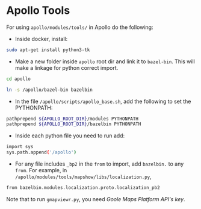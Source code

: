 # Apollo Tools

For using `apollo/modules/tools/` in Apollo do the following:

* Inside docker, install: 

```bash
sudo apt-get install python3-tk
```

* Make a new folder inside `apollo` root dir and link it to `bazel-bin`. This will make a linkage for python correct import.

```bash
cd apollo

ln -s /apollo/bazel-bin bazelbin
``` 

* In the file `/apollo/scripts/apollo_base.sh`, add the following to set the PYTHONPATH:

```bash
pathprepend ${APOLLO_ROOT_DIR}/modules PYTHONPATH
pathprepend ${APOLLO_ROOT_DIR}/bazelbin PYTHONPATH
```

* Inside each python file you need to run add:

```bash
import sys
sys.path.append('/apollo')
```

* For any file includes `_bp2` in the `from` to import, add `bazelbin.` to any `from`. For example, in `/apollo/modules/tools/mapshow/libs/localization.py`, 

```bash
from bazelbin.modules.localization.proto.localization_pb2
```

Note that to run `gmapviewr.py`, you need _Goole Maps Platform API's key_.   

